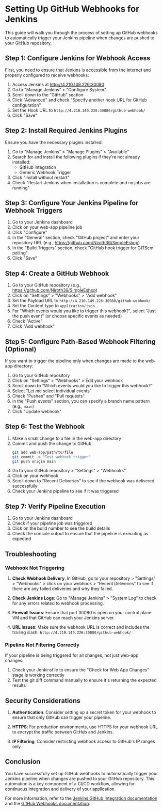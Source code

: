 # Setting Up GitHub Webhooks for Jenkins

This guide will walk you through the process of setting up GitHub webhooks to automatically trigger your Jenkins pipeline when changes are pushed to your GitHub repository.

## Step 1: Configure Jenkins for Webhook Access

First, you need to ensure that Jenkins is accessible from the internet and properly configured to receive webhooks:

1. Access Jenkins at http://4.210.149.226:30080
2. Go to "Manage Jenkins" > "Configure System"
3. Scroll down to the "GitHub" section
4. Click "Advanced" and check "Specify another hook URL for GitHub configuration"
5. Set the Hook URL to `http://4.210.149.226:30080/github-webhook/`
6. Click "Save"

## Step 2: Install Required Jenkins Plugins

Ensure you have the necessary plugins installed:

1. Go to "Manage Jenkins" > "Manage Plugins" > "Available"
2. Search for and install the following plugins if they're not already installed:
   - GitHub Integration
   - Generic Webhook Trigger
3. Click "Install without restart"
4. Check "Restart Jenkins when installation is complete and no jobs are running"

## Step 3: Configure Your Jenkins Pipeline for Webhook Triggers

1. Go to your Jenkins dashboard
2. Click on your web-app pipeline job
3. Click "Configure"
4. In the "General" section, check "GitHub project" and enter your repository URL (e.g., https://github.com/Niroth36/SimpleEshop)
5. In the "Build Triggers" section, check "GitHub hook trigger for GITScm polling"
6. Click "Save"

## Step 4: Create a GitHub Webhook

1. Go to your GitHub repository (e.g., https://github.com/Niroth36/SimpleEshop)
2. Click on "Settings" > "Webhooks" > "Add webhook"
3. Set the Payload URL to `http://4.210.149.226:30080/github-webhook/`
4. Set the Content type to `application/json`
5. For "Which events would you like to trigger this webhook?", select "Just the push event" (or choose specific events as needed)
6. Check "Active"
7. Click "Add webhook"

## Step 5: Configure Path-Based Webhook Filtering (Optional)

If you want to trigger the pipeline only when changes are made to the web-app directory:

1. Go to your GitHub repository
2. Click on "Settings" > "Webhooks" > Edit your webhook
3. Scroll down to "Which events would you like to trigger this webhook?"
4. Select "Let me select individual events"
5. Check "Pushes" and "Pull requests"
6. In the "Push events" section, you can specify a branch name pattern (e.g., `main`)
7. Click "Update webhook"

## Step 6: Test the Webhook

1. Make a small change to a file in the web-app directory
2. Commit and push the change to GitHub:
   ```bash
   git add web-app/path/to/file
   git commit -m "Test webhook trigger"
   git push origin main
   ```
3. Go to your GitHub repository > "Settings" > "Webhooks"
4. Click on your webhook
5. Scroll down to "Recent Deliveries" to see if the webhook was delivered successfully
6. Check your Jenkins pipeline to see if it was triggered

## Step 7: Verify Pipeline Execution

1. Go to your Jenkins dashboard
2. Check if your pipeline job was triggered
3. Click on the build number to see the build details
4. Check the console output to ensure that the pipeline is executing as expected

## Troubleshooting

### Webhook Not Triggering

1. **Check Webhook Delivery**: In GitHub, go to your repository > "Settings" > "Webhooks" > click on your webhook > "Recent Deliveries" to see if there are any failed deliveries and why they failed.

2. **Check Jenkins Logs**: Go to "Manage Jenkins" > "System Log" to check for any errors related to webhook processing.

3. **Firewall Issues**: Ensure that port 30080 is open on your control plane VM and that GitHub can reach your Jenkins server.

4. **URL Issues**: Make sure the webhook URL is correct and includes the trailing slash: `http://4.210.149.226:30080/github-webhook/`

### Pipeline Not Filtering Correctly

If your pipeline is being triggered for all changes, not just web-app changes:

1. Check your Jenkinsfile to ensure the "Check for Web App Changes" stage is working correctly
2. Test the git diff command manually to ensure it's returning the expected results

## Security Considerations

1. **Authentication**: Consider setting up a secret token for your webhook to ensure that only GitHub can trigger your pipeline.

2. **HTTPS**: For production environments, use HTTPS for your webhook URL to encrypt the traffic between GitHub and Jenkins.

3. **IP Filtering**: Consider restricting webhook access to GitHub's IP ranges only.

## Conclusion

You have successfully set up GitHub webhooks to automatically trigger your Jenkins pipeline when changes are pushed to your GitHub repository. This automation is a key component of a CI/CD workflow, allowing for continuous integration and delivery of your application.

For more information, refer to the [Jenkins GitHub Integration documentation](https://plugins.jenkins.io/github-integration/) and the [GitHub Webhooks documentation](https://docs.github.com/en/developers/webhooks-and-events/webhooks/about-webhooks).
